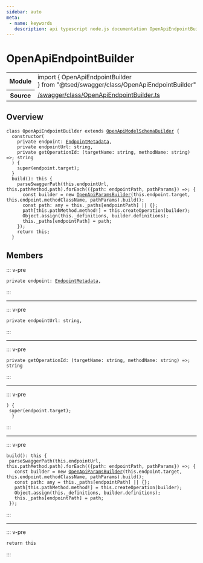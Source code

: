 ```yaml
---
sidebar: auto
meta:
 - name: keywords
   description: api typescript node.js documentation OpenApiEndpointBuilder class
---
```

# OpenApiEndpointBuilder <Badge text="Class" type="class"/>
<!-- Summary -->
<section class="symbol-info"><table class="is-full-width"><tbody><tr><th>Module</th><td><div class="lang-typescript"><span class="token keyword">import</span> { OpenApiEndpointBuilder }&nbsp;<span class="token keyword">from</span>&nbsp;<span class="token string">"@tsed/swagger/class/OpenApiEndpointBuilder"</span></div></td></tr><tr><th>Source</th><td><a href="https://github.com/Romakita/ts-express-decorators/blob/v4.30.2/src//swagger/class/OpenApiEndpointBuilder.ts#L0-L0">/swagger/class/OpenApiEndpointBuilder.ts</a></td></tr></tbody></table></section>

<!-- Overview -->
## Overview


<pre><code class="typescript-lang "><span class="token keyword">class</span> OpenApiEndpointBuilder <span class="token keyword">extends</span> <a href="/api/swagger/class/OpenApiModelSchemaBuilder.html"><span class="token">OpenApiModelSchemaBuilder</span></a> <span class="token punctuation">{</span>
  <span class="token keyword">constructor</span><span class="token punctuation">(</span>
    <span class="token keyword">private</span> endpoint<span class="token punctuation">:</span> <a href="/api/common/mvc/class/EndpointMetadata.html"><span class="token">EndpointMetadata</span></a><span class="token punctuation">,</span>
    <span class="token keyword">private</span> endpointUrl<span class="token punctuation">:</span> <span class="token keyword">string</span><span class="token punctuation">,</span>
    <span class="token keyword">private</span> getOperationId<span class="token punctuation">:</span> <span class="token punctuation">(</span>targetName<span class="token punctuation">:</span> <span class="token keyword">string</span><span class="token punctuation">,</span> methodName<span class="token punctuation">:</span> <span class="token keyword">string</span><span class="token punctuation">)</span> =&gt<span class="token punctuation">;</span> <span class="token keyword">string</span>
  <span class="token punctuation">)</span> <span class="token punctuation">{</span>
    <span class="token function">super</span><span class="token punctuation">(</span>endpoint.target<span class="token punctuation">)</span><span class="token punctuation">;</span>
  <span class="token punctuation">}</span>
  <span class="token function">build</span><span class="token punctuation">(</span><span class="token punctuation">)</span><span class="token punctuation">:</span> this <span class="token punctuation">{</span>
    <span class="token function">parseSwaggerPath</span><span class="token punctuation">(</span>this.endpointUrl<span class="token punctuation">,</span> this.pathMethod.path<span class="token punctuation">)</span>.<span class="token function">forEach</span><span class="token punctuation">(</span><span class="token punctuation">(</span><span class="token punctuation">{</span>path<span class="token punctuation">:</span> endpointPath<span class="token punctuation">,</span> pathParams<span class="token punctuation">}</span><span class="token punctuation">)</span> =&gt<span class="token punctuation">;</span> <span class="token punctuation">{</span>
      <span class="token keyword">const</span> builder<span class="token punctuation"> = </span>new <span class="token function"><a href="/api/swagger/class/OpenApiParamsBuilder.html"><span class="token">OpenApiParamsBuilder</span></a></span><span class="token punctuation">(</span>this.endpoint.target<span class="token punctuation">,</span> this.endpoint.methodClassName<span class="token punctuation">,</span> pathParams<span class="token punctuation">)</span>.<span class="token function">build</span><span class="token punctuation">(</span><span class="token punctuation">)</span><span class="token punctuation">;</span>
      <span class="token keyword">const</span> path<span class="token punctuation">:</span> <span class="token keyword">any</span><span class="token punctuation"> = </span>this._paths<span class="token punctuation">[</span>endpointPath<span class="token punctuation">]</span> || <span class="token punctuation">{</span><span class="token punctuation">}</span><span class="token punctuation">;</span>
      path<span class="token punctuation">[</span>this.pathMethod.method!<span class="token punctuation">]</span><span class="token punctuation"> = </span>this.<span class="token function">createOperation</span><span class="token punctuation">(</span>builder<span class="token punctuation">)</span><span class="token punctuation">;</span>
      Object.<span class="token function">assign</span><span class="token punctuation">(</span>this._definitions<span class="token punctuation">,</span> builder.definitions<span class="token punctuation">)</span><span class="token punctuation">;</span>
      this._paths<span class="token punctuation">[</span>endpointPath<span class="token punctuation">]</span><span class="token punctuation"> = </span>path<span class="token punctuation">;</span>
    <span class="token punctuation">}</span><span class="token punctuation">)</span><span class="token punctuation">;</span>
    return this<span class="token punctuation">;</span>
  <span class="token punctuation">}</span></code></pre>



<!-- Members -->




## Members


::: v-pre

<div class="method-overview">
<pre><code class="typescript-lang "><span class="token keyword">private</span> endpoint<span class="token punctuation">:</span> <a href="/api/common/mvc/class/EndpointMetadata.html"><span class="token">EndpointMetadata</span></a><span class="token punctuation">,</span></code></pre>

</div>



:::



***



::: v-pre

<div class="method-overview">
<pre><code class="typescript-lang "><span class="token keyword">private</span> endpointUrl<span class="token punctuation">:</span> <span class="token keyword">string</span><span class="token punctuation">,</span></code></pre>

</div>



:::



***



::: v-pre

<div class="method-overview">
<pre><code class="typescript-lang "><span class="token keyword">private</span> getOperationId<span class="token punctuation">:</span> <span class="token punctuation">(</span>targetName<span class="token punctuation">:</span> <span class="token keyword">string</span><span class="token punctuation">,</span> methodName<span class="token punctuation">:</span> <span class="token keyword">string</span><span class="token punctuation">)</span> =&gt<span class="token punctuation">;</span> <span class="token keyword">string</span></code></pre>

</div>



:::



***



::: v-pre

<div class="method-overview">
<pre><code class="typescript-lang "><span class="token punctuation">)</span> <span class="token punctuation">{</span>
 <span class="token function">super</span><span class="token punctuation">(</span>endpoint.target<span class="token punctuation">)</span><span class="token punctuation">;</span>
  <span class="token punctuation">}</span></code></pre>

</div>



:::



***



::: v-pre

<div class="method-overview">
<pre><code class="typescript-lang "><span class="token function">build</span><span class="token punctuation">(</span><span class="token punctuation">)</span><span class="token punctuation">:</span> this <span class="token punctuation">{</span>
 <span class="token function">parseSwaggerPath</span><span class="token punctuation">(</span>this.endpointUrl<span class="token punctuation">,</span> this.pathMethod.path<span class="token punctuation">)</span>.<span class="token function">forEach</span><span class="token punctuation">(</span><span class="token punctuation">(</span><span class="token punctuation">{</span>path<span class="token punctuation">:</span> endpointPath<span class="token punctuation">,</span> pathParams<span class="token punctuation">}</span><span class="token punctuation">)</span> =&gt<span class="token punctuation">;</span> <span class="token punctuation">{</span>
   <span class="token keyword">const</span> builder<span class="token punctuation"> = </span>new <span class="token function"><a href="/api/swagger/class/OpenApiParamsBuilder.html"><span class="token">OpenApiParamsBuilder</span></a></span><span class="token punctuation">(</span>this.endpoint.target<span class="token punctuation">,</span> this.endpoint.methodClassName<span class="token punctuation">,</span> pathParams<span class="token punctuation">)</span>.<span class="token function">build</span><span class="token punctuation">(</span><span class="token punctuation">)</span><span class="token punctuation">;</span>
   <span class="token keyword">const</span> path<span class="token punctuation">:</span> <span class="token keyword">any</span><span class="token punctuation"> = </span>this._paths<span class="token punctuation">[</span>endpointPath<span class="token punctuation">]</span> || <span class="token punctuation">{</span><span class="token punctuation">}</span><span class="token punctuation">;</span>
   path<span class="token punctuation">[</span>this.pathMethod.method!<span class="token punctuation">]</span><span class="token punctuation"> = </span>this.<span class="token function">createOperation</span><span class="token punctuation">(</span>builder<span class="token punctuation">)</span><span class="token punctuation">;</span>
   Object.<span class="token function">assign</span><span class="token punctuation">(</span>this._definitions<span class="token punctuation">,</span> builder.definitions<span class="token punctuation">)</span><span class="token punctuation">;</span>
   this._paths<span class="token punctuation">[</span>endpointPath<span class="token punctuation">]</span><span class="token punctuation"> = </span>path<span class="token punctuation">;</span>
 <span class="token punctuation">}</span><span class="token punctuation">)</span><span class="token punctuation">;</span></code></pre>

</div>



:::



***



::: v-pre

<div class="method-overview">
<pre><code class="typescript-lang ">return this</code></pre>

</div>



:::